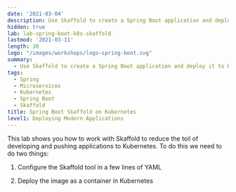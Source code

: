 ```yaml
---
date: '2021-03-04'
description: Use Skaffold to create a Spring Boot application and deploy it to Kubernetes.
hidden: true
lab: lab-spring-boot-k8s-skaffold
lastmod: '2021-03-11'
length: 30
logo: "/images/workshops/logo-spring-boot.svg"
summary:
  - Use Skaffold to create a Spring Boot application and deploy it to Kubernetes.
tags:
  - Spring
  - Microservices
  - Kubernetes
  - Spring Boot
  - Skaffold
title: Spring Boot Skaffold on Kubernetes
level1: Deploying Modern Applications
---
```


This lab shows you how to work with Skaffold to reduce the toil of developing and pushing applications to Kubernetes. To do this we need to do two things:

1. Configure the Skaffold tool in a few lines of YAML

2. Deploy the image as a container in Kubernetes
